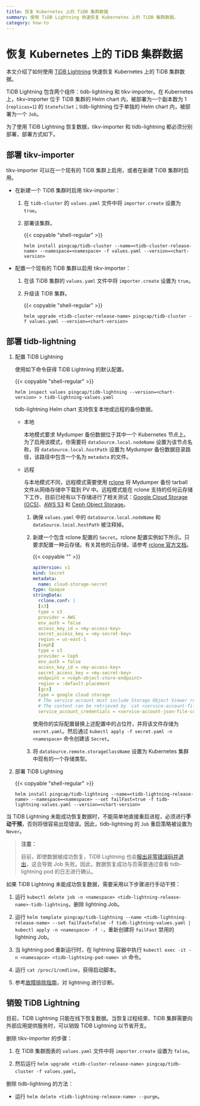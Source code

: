 ```yaml
---
title: 恢复 Kubernetes 上的 TiDB 集群数据
summary: 使用 TiDB Lightning 快速恢复 Kubernetes 上的 TiDB 集群数据。
category: how-to
---
```


# 恢复 Kubernetes 上的 TiDB 集群数据

本文介绍了如何使用 [TiDB Lightning](https://github.com/pingcap/tidb-lightning) 快速恢复 Kubernetes 上的 TiDB 集群数据。

TiDB Lightning 包含两个组件：tidb-lightning 和 tikv-importer。在 Kubernetes 上，tikv-importer 位于 TiDB 集群的 Helm chart 内，被部署为一个副本数为 1 (`replicas=1`) 的 `StatefulSet`；tidb-lightning 位于单独的 Helm chart 内，被部署为一个 `Job`。

为了使用 TiDB Lightning 恢复数据，tikv-importer 和 tidb-lightning 都必须分别部署，部署方式如下。

## 部署 tikv-importer

tikv-importer 可以在一个现有的 TiDB 集群上启用，或者在新建 TiDB 集群时启用。

* 在新建一个 TiDB 集群时启用 tikv-importer：

    1. 在 `tidb-cluster` 的 `values.yaml` 文件中将 `importer.create` 设置为 `true`。

    2. 部署该集群。

        {{< copyable "shell-regular" >}}

        ```shell
        helm install pingcap/tidb-cluster --name=<tidb-cluster-release-name> --namespace=<namespace> -f values.yaml --version=<chart-version>
        ```

* 配置一个现有的 TiDB 集群以启用 tikv-importer：

    1. 在该 TiDB 集群的 `values.yaml` 文件中将 `importer.create` 设置为 `true`。

    2. 升级该 TiDB 集群。

        {{< copyable "shell-regular" >}}

        ```shell
        helm upgrade <tidb-cluster-release-name> pingcap/tidb-cluster -f values.yaml --version=<chart-version>
        ```

## 部署 tidb-lightning

1. 配置 TiDB Lightning

    使用如下命令获得 TiDB Lightning 的默认配置。

    {{< copyable "shell-regular" >}}

    ```shell
    helm inspect values pingcap/tidb-lightning --version=<chart-version> > tidb-lightning-values.yaml
    ```

    tidb-lightning Helm chart 支持恢复本地或远程的备份数据。

    * 本地

        本地模式要求 Mydumper 备份数据位于其中一个 Kubernetes 节点上。为了启用该模式，你需要将 `dataSource.local.nodeName` 设置为该节点名称，将 `dataSource.local.hostPath` 设置为 Mydumper 备份数据目录路径，该路径中包含一个名为 `metadata` 的文件。

    * 远程

        与本地模式不同，远程模式需要使用 [rclone](https://rclone.org) 将 Mydumper 备份 tarball 文件从网络存储中下载到 PV 中。远程模式能在 rclone 支持的任何云存储下工作，目前已经有以下存储进行了相关测试：[Google Cloud Storage (GCS)](https://cloud.google.com/storage/)、[AWS S3](https://aws.amazon.com/s3/) 和 [Ceph Object Storage](https://ceph.com/ceph-storage/object-storage/)。

        1. 确保 `values.yaml` 中的 `dataSource.local.nodeName` 和 `dataSource.local.hostPath` 被注释掉。

        2. 新建一个包含 rclone 配置的 `Secret`。rclone 配置实例如下所示。只要求配置一种云存储。有关其他的云存储，请参考 [rclone 官方文档](https://rclone.org/)。

            {{< copyable "" >}}

            ```yaml
            apiVersion: v1
            kind: Secret
            metadata:
              name: cloud-storage-secret
            type: Opaque
            stringData:
              rclone.conf: |
              [s3]
              type = s3
              provider = AWS
              env_auth = false
              access_key_id = <my-access-key>
              secret_access_key = <my-secret-key>
              region = us-east-1
              [ceph]
              type = s3
              provider = Ceph
              env_auth = false
              access_key_id = <my-access-key>
              secret_access_key = <my-secret-key>
              endpoint = <ceph-object-store-endpoint>
              region = :default-placement
              [gcs]
              type = google cloud storage
              # The service account must include Storage Object Viewer role
              # The content can be retrieved by `cat <service-account-file.json> | jq -c .`
              service_account_credentials = <service-account-json-file-content>
            ```

            使用你的实际配置替换上述配置中的占位符，并将该文件存储为 `secret.yaml`。然后通过 `kubectl apply -f secret.yaml -n <namespace>` 命令创建该 `Secret`。

        3. 将 `dataSource.remote.storageClassName` 设置为 Kubernetes 集群中现有的一个存储类型。

2. 部署 TiDB Lightning

    {{< copyable "shell-regular" >}}

    ```shell
    helm install pingcap/tidb-lightning --name=<tidb-lightning-release-name> --namespace=<namespace> --set failFast=true -f tidb-lightning-values.yaml --version=<chart-version>
    ```

当 TiDB Lightning 未能成功恢复数据时，不能简单地直接重启进程，必须进行**手动干预**，否则将很容易出现错误。因此，tidb-lightning 的 `Job` 重启策略被设置为 `Never`。

> **注意：**
>
> 目前，即使数据被成功恢复，TiDB Lightning 也会[报出非零错误码并退出](https://github.com/pingcap/tidb-lightning/pull/230)，这会导致 Job 失败。因此，数据恢复成功与否需要通过查看 tidb-lightning pod 的日志进行确认。

如果 TiDB Lightning 未能成功恢复数据，需要采用以下步骤进行手动干预：

1. 运行 `kubectl delete job -n <namespace> <tidb-lightning-release-name>-tidb-lightning`，删除 lightning Job。

2. 运行 `helm template pingcap/tidb-lightning --name <tidb-lightning-release-name> --set failFast=false -f tidb-lightning-values.yaml | kubectl apply -n <namespace> -f -`，重新创建将 `failFast` 禁用的 lightning Job。

3. 当 lightning pod 重新运行时，在 lightning 容器中执行 `kubectl exec -it -n <namesapce> <tidb-lightning-pod-name> sh` 命令。

4. 运行 `cat /proc/1/cmdline`，获得启动脚本。

5. 参考[故障排除指南](/how-to/troubleshoot/tidb-lightning.md#tidb-lightning-troubleshooting)，对 lightning 进行诊断。

## 销毁 TiDB Lightning

目前，TiDB Lightning 只能在线下恢复数据。当恢复过程结束、TiDB 集群需要向外部应用提供服务时，可以销毁 TiDB Lightning 以节省开支。

删除 tikv-importer 的步骤：

1. 在 TiDB 集群图表的 `values.yaml` 文件中将 `importer.create` 设置为 `false`。

2. 然后运行 `helm upgrade <tidb-cluster-release-name> pingcap/tidb-cluster -f values.yaml`。

删除 tidb-lightning 的方法：

* 运行 `helm delete <tidb-lightning-release-name> --purge`。
